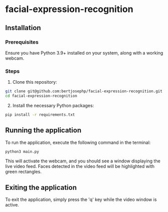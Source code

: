 # facial-expression-recognition

## Installation

### Prerequisites

Ensure you have Python 3.9+ installed on your system, along with a working webcam.

### Steps

1. Clone this repository:
```bash
git clone git@github.com:bertjosephp/facial-expression-recognition.git
cd facial-expression-recognition
```

2. Install the necessary Python packages:
```bash
pip install -r requirements.txt
```

## Running the application

To run the application, execute the following command in the terminal:
```bash
python3 main.py
```

This will activate the webcam, and you should see a window displaying the live video feed. Faces detected in the video feed will be highlighted with green rectangles.

## Exiting the application

To exit the application, simply press the 'q' key while the video window is active.